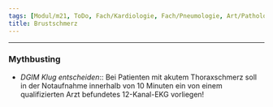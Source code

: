 ```yaml
---
tags: [Modul/m21, ToDo, Fach/Kardiologie, Fach/Pneumologie, Art/Pathologie, Mythbusting/DGIM-Klug-entscheiden]
title: Brustschmerz
---
```

---
### Mythbusting
- *DGIM Klug entscheiden*:: Bei Patienten mit akutem Thoraxschmerz soll in der Notaufnahme innerhalb von 10 Minuten ein von einem qualifizierten Arzt befundetes 12-Kanal-EKG vorliegen!

